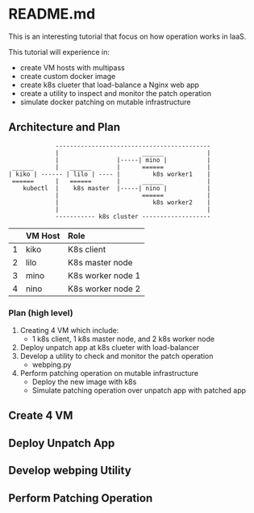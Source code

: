 # README.md
This is an interesting tutorial that focus on how operation works in IaaS.  

This tutorial will experience in:
- create VM hosts with multipass
- create custom docker image
- create k8s clueter that load-balance a Nginx web app
- create a utility to inspect and monitor the patch operation
- simulate docker patching on mutable infrastructure

## Architecture and Plan
```
             -------------------------------------------
             |                       ______            |
             |                |-----| mino |           |
 ______      |   ______       |      ======            |
| kiko | ------ | lilo | ---- |         k8s worker1    |
 ======      |   ======       |      ______            |
    kubectl  |    k8s master  |-----| nino |           |
             |                       ======            |
             |                          k8s worker2    |
             |                                         | 
             ----------- k8s cluster -------------------

```

|     | VM Host | Role              |
| --: | :------ | :---------------- |
| 1   | kiko    | K8s client        |
| 2   | lilo    | K8s master node   |
| 3   | mino    | K8s worker node 1 |
| 4   | nino    | K8s worker node 2 |


### Plan (high level) 
1. Creating 4 VM which include: 
   - 1 k8s client, 1 k8s master node, and 2 k8s worker node
2. Deploy unpatch app at k8s clueter with load-balancer
3. Develop a utility to check and monitor the patch operation
   - webping.py
4. Perform patching operation on mutable infrastructure
   - Deploy the new image with k8s
   - Simulate patching operation over unpatch app with patched app

## Create 4 VM

## Deploy Unpatch App

## Develop webping Utility

## Perform Patching Operation

